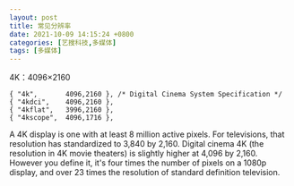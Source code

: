 ```yaml
---
layout: post
title: 常见分辨率
date: 2021-10-09 14:15:24 +0800
categories: [艺搜科技,多媒体]
tags: [多媒体]
---
```


4K：4096×2160

    { "4k",       4096,2160 }, /* Digital Cinema System Specification */
    { "4kdci",    4096,2160 },
    { "4kflat",   3996,2160 },
    { "4kscope",  4096,1716 },
A 4K display is one with at least 8 million active pixels. For televisions, that resolution has standardized to 3,840 by 2,160. Digital cinema 4K (the resolution in 4K movie theaters) is slightly higher at 4,096 by 2,160. However you define it, it's four times the number of pixels on a 1080p display, and over 23 times the resolution of standard definition television.